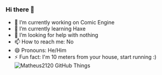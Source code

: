### Hi there 👋

- 🔭 I’m currently working on Comic Engine 
- 🌱 I’m currently learning Haxe
- 🤔 I’m looking for help with nothing
- 📫 How to reach me: No
- 😄 Pronouns: He/Him
- ⚡ Fun fact: I'm 10 meters from your house, start running :)
![Matheus2120 GitHub Things](https://github-readme-stats.vercel.app/api?username=Matheus2120&show_icons=true&theme=radical&hide_border=true) 
